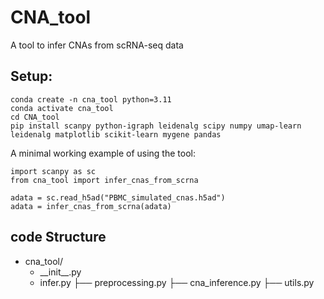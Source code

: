 # CNA_tool
A tool to infer CNAs from scRNA-seq data


## Setup:

    conda create -n cna_tool python=3.11
    conda activate cna_tool
    cd CNA_tool
    pip install scanpy python-igraph leidenalg scipy numpy umap-learn leidenalg matplotlib scikit-learn mygene pandas


A minimal working example of using the tool:

    import scanpy as sc
    from cna_tool import infer_cnas_from_scrna

    adata = sc.read_h5ad("PBMC_simulated_cnas.h5ad")
    adata = infer_cnas_from_scrna(adata)


## code Structure

- cna_tool/
    - \_\_init__.py
    - infer.py
├── preprocessing.py
├── cna_inference.py
├── utils.py